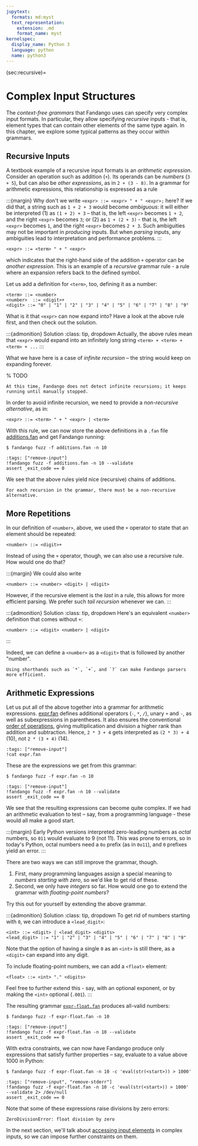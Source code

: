 ```yaml
---
jupytext:
  formats: md:myst
  text_representation:
    extension: .md
    format_name: myst
kernelspec:
  display_name: Python 3
  language: python
  name: python3
---
```


(sec:recursive)=
# Complex Input Structures

The _context-free grammars_ that Fandango uses can specify very complex input formats.
In particular, they allow specifying _recursive_ inputs - that is, element types that can contain other elements of the same type again.
In this chapter, we explore some typical patterns as they occur within grammars.




## Recursive Inputs

A textbook example of a recursive input formats is an _arithmetic expression_.
Consider an operation such as addition (`+`).
Its operands can be _numbers_ (`3 + 5`), but can also be _other expressions_, as in `2 + (3 - 8)`.
In a grammar for arithmetic expressions, this relationship is expressed as a rule

:::{margin}
Why don't we write `<expr> ::= <expr> " + " <expr>;` here?
If we did that, a string such as `1 + 2 + 3` would become _ambiguous_: 
it will either be interpreted
(1) as `(1 + 2) + 3` – that is, the left `<expr>` becomes `1 + 2`, and the right `<expr>` becomes `3`; or
(2) as `1 + (2 + 3)` - that is, the left `<expr>` becomes `1`, and the right `<expr>` becomes `2 + 3`.
Such ambiguities may not be important in _producing_ inputs.
But when _parsing_ inputs, any ambiguities lead to interpretation and performance problems.
:::

```
<expr> ::= <term> " + " <expr>
```

which indicates that the right-hand side of the addition `+` operator can be _another expression_.
This is an example of a _recursive_ grammar rule - a rule where an expansion refers back to the defined symbol.

Let us add a definition for `<term>`, too, defining it as a number:

```
<term> ::= <number>
<number>  ::= <digit>+
<digit> ::= "0" | "1" | "2" | "3" | "4" | "5" | "6" | "7" | "8" | "9"
```

What is it that `<expr>` can now expand into?
Have a look at the above rule first, and then check out the solution.

:::{admonition} Solution
:class: tip, dropdown
Actually, the above rules mean that `<expr>` would expand into an infinitely long string `<term> + <term> + <term> + ...`
:::

What we have here is a case of _infinite recursion_ – the string would keep on expanding forever.


% TODO
```{important}
At this time, Fandango does not detect infinite recursions; it keeps running until manually stopped.
```

In order to avoid infinite recursion, we need to provide a _non-recursive alternative_, as in:

```
<expr> ::= <term> " + " <expr> | <term>
```

With this rule, we can now store the above definitions in a `.fan` file [additions.fan](additions.fan) and get Fandango running:

```
$ fandango fuzz -f additions.fan -n 10
```

```{code-cell}
:tags: ["remove-input"]
!fandango fuzz -f additions.fan -n 10 --validate
assert _exit_code == 0
```

We see that the above rules yield nice (recursive) chains of additions.

```{important}
For each recursion in the grammar, there must be a non-recursive alternative.
```


## More Repetitions

In our definition of `<number>`, above, we used the `+` operator to state that an element should be repeated:

```
<number> ::= <digit>+
```

Instead of using the `+` operator, though, we can also use a recursive rule.
How would one do that?

:::{margin}
We could also write
```
<number> ::= <number> <digit> | <digit>
```
However, if the recursive element is the _last_ in a rule, this allows for more efficient parsing.
We prefer such _tail recursion_ whenever we can.
:::

:::{admonition} Solution
:class: tip, dropdown
Here's an equivalent `<number>` definition that comes without `+`:
```
<number> ::= <digit> <number> | <digit>
```
:::

Indeed, we can define a `<number>` as a `<digit>` that is followed by another "number".

```{tip}
Using shorthands such as `*`, `+`, and `?` can make Fandango parsers more efficient.
```


## Arithmetic Expressions

Let us put all of the above together into a grammar for arithmetic expressions.
[expr.fan](expr.fan) defines additional operators (`-`, `*`, `/`), unary `+` and `-`, as well as subexpressions in parentheses.
It also ensures the conventional [order of operations](https://en.wikipedia.org/wiki/Order_of_operations), giving  multiplication and division a higher rank than addition and subtraction.
Hence, `2 * 3 + 4` gets interpreted as `(2 * 3) + 4` (10), not `2 * (3 + 4)` (14).

```{code-cell}
:tags: ["remove-input"]
!cat expr.fan
```

These are the expressions we get from this grammar:

```
$ fandango fuzz -f expr.fan -n 10
```

```{code-cell}
:tags: ["remove-input"]
!fandango fuzz -f expr.fan -n 10 --validate
assert _exit_code == 0
```

We see that the resulting expressions can become quite complex.
If we had an arithmetic evaluation to test – say, from a programming language - these would all make a good start.

:::{margin}
Early Python versions interpreted zero-leading numbers as _octal_ numbers,
so `011` would evaluate to 9 (not 11).
This was prone to errors, so in today's Python, octal numbers need a `0o` prefix (as in `0o11`), and `0` prefixes yield an error.
:::

There are two ways we can still improve the grammar, though.

1. First, many programming languages assign a special meaning to _numbers starting with zero_, so we'd like to get rid of these.
2. Second, we only have _integers_ so far. How would one go to extend the grammar with _floating-point numbers_?

Try this out for yourself by extending the above grammar.

:::{admonition} Solution
:class: tip, dropdown
To get rid of numbers starting with `0`, we can introduce a `<lead_digit>`:
```
<int> ::= <digit> | <lead_digit> <digits>
<lead_digit> ::= "1" | "2" | "3" | "4" | "5" | "6" | "7" | "8" | "9"
```
Note that the option of having a single `0` as an `<int>` is still there, as a `<digit>` can expand into any digit.

To include floating-point numbers, we can add a `<float>` element:
```
<float> ::= <int> "." <digits>
```
Feel free to further extend this - say, with an optional exponent, or by making the `<int>` optional (`.001`).
:::

The resulting grammar [`expr-float.fan`](expr-float.fan) produces all-valid numbers:

```shell
$ fandango fuzz -f expr-float.fan -n 10
```

```{code-cell}
:tags: ["remove-input"]
!fandango fuzz -f expr-float.fan -n 10 --validate
assert _exit_code == 0
```

With extra constraints, we can now have Fandango produce only expressions that satisfy further properties – say, evaluate to a value above 1000 in Python:

```shell
$ fandango fuzz -f expr-float.fan -n 10 -c 'eval(str(<start>)) > 1000'
```

```{code-cell}
:tags: ["remove-input", "remove-stderr"]
!fandango fuzz -f expr-float.fan -n 10 -c 'eval(str(<start>)) > 1000' --validate 2> /dev/null
assert _exit_code == 0
```

Note that some of these expressions raise divisions by zero errors:

```
ZeroDivisionError: float division by zero
```

In the next section, we'll talk about [accessing input elements](sec:paths) in complex inputs, so we can impose further constraints on them.

